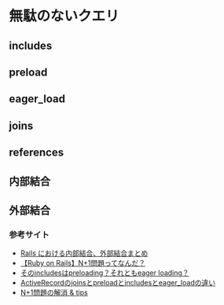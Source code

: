 無駄のないクエリ
===

## includes

## preload

## eager_load

## joins

## references

## 内部結合

## 外部結合

### 参考サイト
- [Rails における内部結合、外部結合まとめ](https://qiita.com/yuyasat/items/c2ad37b5a24a58ee3d30)
- [【Ruby on Rails】N+1問題ってなんだ？](https://qiita.com/massaaaaan/items/4eb770f20e636f7a1361)
- [そのincludesはpreloading？それともeager loading？](https://qiita.com/nagata03/items/b9a7ec6c218445d12c7d)
- [ActiveRecordのjoinsとpreloadとincludesとeager_loadの違い](https://qiita.com/k0kubun/items/80c5a5494f53bb88dc58)
- [N+1問題の解消 & tips](https://qiita.com/tsucchi13/items/faba77f79472e2b03147#_reference-c99c53cf32a06c36634d)

